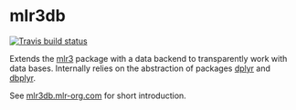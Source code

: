 # mlr3db

[![Travis build status](https://travis-ci.org/mlr-org/mlr3db.svg?branch=master)](https://travis-ci.org/mlr-org/mlr3db)


Extends the [mlr3](https://mlr3.mlr-org.com/) package with a data backend to transparently work with data bases.
Internally relies on the abstraction of packages [dplyr](https://dplyr.tidyverse.org/) and [dbplyr](https://dbplyr.tidyverse.org/).

See [mlr3db.mlr-org.com](https://mlr3db.mlr-org.com) for short introduction.
